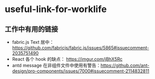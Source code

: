 # useful-link-for-worklife
## 工作中有用的链接
- fabric.js Text 居中： https://github.com/fabricjs/fabric.js/issues/5865#issuecomment-2035751490
- React 各个 hook 的缺点： https://imgur.com/jBhX5Rc
- antd message 在非组件文件中使用有警告：https://github.com/ant-design/pro-components/issues/7000#issuecomment-2114832811
